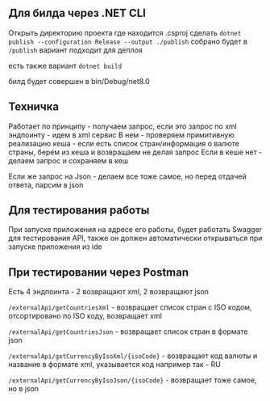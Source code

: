 ## Для билда через .NET CLI
Открыть директорию проекта где находится .csproj
сделать `dotnet publish --configuration Release --output ./publish`
собрано будет в `/publish`
вариант подходит для деплоя

есть также вариант `dotnet build`

билд будет совершен в bin/Debug/net8.0

## Техничка
Работает по принципу - получаем запрос, если это запрос по xml эндпоинту - идем в xml сервис
В нем - проверяем примитивную реализацию кеша - если есть список стран/информация о валюте страны, берем из кеша и возвращаем не делая запрос
Если в кеше нет - делаем запрос и сохраняем в кеш

Если же запрос на Json - делаем все тоже самое, но перед отдачей ответа, парсим в json


## Для тестирования работы
При запуске приложения на адресе его работы, будет работать Swagger для тестирования API, также он должен автоматически открываться при запуске приложения из ide

## При тестировании через Postman
Есть 4 эндпоинта - 2 возвращают xml, 2 возвращают json

`/externalApi/getCountriesXml` - возвращает список стран с ISO кодом, отсортировано по ISO коду, возвращает xml

`/externalApi/getCountriesJson` - возвращает список стран в формате json

`/externalApi/getCurrencyByIsoXml/{isoCode}` - возвращает код валюты и название в формате xml, указывается код например так - RU

`/externalApi/getCurrencyByIsoJson/{isoCode}` - возвращает тоже самое, но в json

